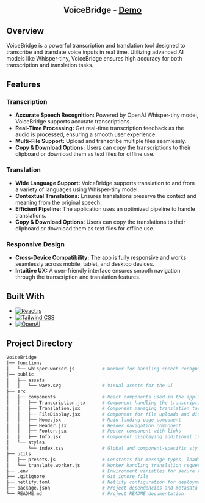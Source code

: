 <div align="center"><h2>VoiceBridge - <a href="https://voicebridge-ml.vercel.app/"> Demo</a></h2></div>

## Overview

VoiceBridge is a powerful transcription and translation tool designed to transcribe and translate voice inputs in real time. Utilizing advanced AI models like Whisper-tiny, VoiceBridge ensures high accuracy for both transcription and translation tasks.

## Features

### Transcription
- **Accurate Speech Recognition:** Powered by OpenAI Whisper-tiny model, VoiceBridge supports accurate transcriptions.
- **Real-Time Processing:** Get real-time transcription feedback as the audio is processed, ensuring a smooth user experience.
- **Multi-File Support:** Upload and transcribe multiple files seamlessly.
- **Copy & Download Options:** Users can copy the transcriptions to their clipboard or download them as text files for offline use.

### Translation
- **Wide Language Support:** VoiceBridge supports translation to and from a variety of languages using Whisper-tiny model.
- **Contextual Translations:** Ensures translations preserve the context and meaning from the original speech.
- **Efficient Pipeline:** The application uses an optimized pipeline to handle translations.
- **Copy & Download Options:** Users can copy the translations to their clipboard or download them as text files for offline use.

### Responsive Design
- **Cross-Device Compatibility:** The app is fully responsive and works seamlessly across mobile, tablet, and desktop devices.
- **Intuitive UX:** A user-friendly interface ensures smooth navigation through the transcription and translation features.

## Built With

- [![React.js][React.js]][React-url]
- [![Tailwind CSS][Tailwind]][Tailwind-url]
- [![OpenAI][OpenAI]][OpenAI-url]

## Project Directory
```sh
VoiceBridge
│── functions
│   └── whisper.worker.js          # Worker for handling speech recognition and transcription
│── public
│   ├── assets
│   │   └── wave.svg               # Visual assets for the UI
├── src
│   ├── components                 # React components used in the application
│   │   ├── Transcription.jsx      # Component handling the transcription display
│   │   ├── Translation.jsx        # Component managing translation tasks
│   │   ├── FileDisplay.jsx        # Component for file uploads and display
│   │   ├── Home.jsx               # Main landing page component
│   │   ├── Header.jsx             # Header navigation component
│   │   ├── Footer.jsx             # Footer component with links
│   │   ├── Info.jsx               # Component displaying additional information
│   └── styles
│       └── index.css              # Global and component-specific styles
├── utils
│   ├── presets.js                 # Constants for message types, loading statuses, and model names
│   └── translate.worker.js        # Worker handling translation requests
├── .env                           # Environment variables for secure API access
├── .gitignore                     # Git ignore file
├── netlify.toml                   # Netlify configuration for deployment
├── package.json                   # Project dependencies and metadata
└── README.md                      # Project README documentation
```

<!-- MARKDOWN LINKS & IMAGES -->
[React.js]: https://img.shields.io/badge/React-20232A?style=for-the-badge&logo=react&logoColor=61DAFB
[React-url]: https://reactjs.org/
[Tailwind]: https://img.shields.io/badge/Tailwind_CSS-38B2AC?style=for-the-badge&logo=tailwind-css&logoColor=white
[Tailwind-url]: https://tailwindcss.com/
[OpenAI]: https://img.shields.io/badge/OpenAI-412991?style=for-the-badge&logo=openai&logoColor=white
[OpenAI-url]: https://openai.com/research/whisper

